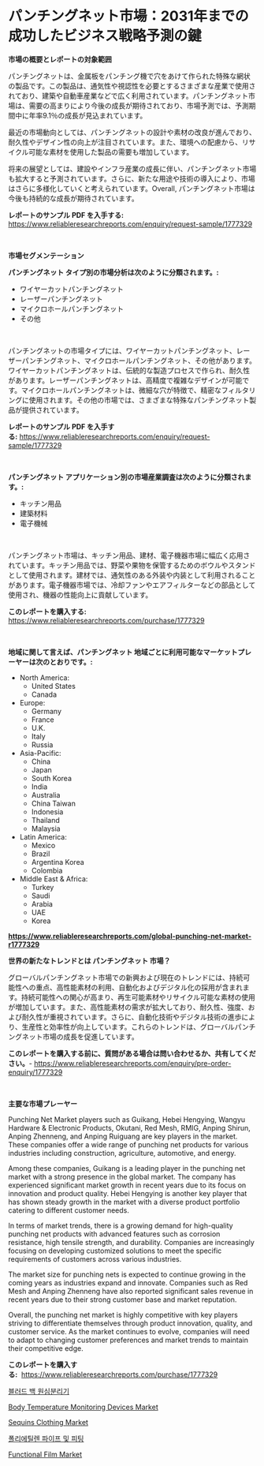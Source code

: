 <p><h1>パンチングネット市場：2031年までの成功したビジネス戦略予測の鍵</h1></p><p><strong>市場の概要とレポートの対象範囲</strong></p>
<p><p>パンチングネットは、金属板をパンチング機で穴をあけて作られた特殊な網状の製品です。この製品は、通気性や視認性を必要とするさまざまな産業で使用されており、建築や自動車産業などで広く利用されています。パンチングネット市場は、需要の高まりにより今後の成長が期待されており、市場予測では、予測期間中に年率9.1％の成長が見込まれています。</p><p>最近の市場動向としては、パンチングネットの設計や素材の改良が進んでおり、耐久性やデザイン性の向上が注目されています。また、環境への配慮から、リサイクル可能な素材を使用した製品の需要も増加しています。</p><p>将来の展望としては、建設やインフラ産業の成長に伴い、パンチングネット市場も拡大すると予測されています。さらに、新たな用途や技術の導入により、市場はさらに多様化していくと考えられています。Overall, パンチングネット市場は今後も持続的な成長が期待されています。</p></p>
<p><strong>レポートのサンプル PDF を入手する:</strong> <a href="https://www.reliableresearchreports.com/enquiry/request-sample/1777329">https://www.reliableresearchreports.com/enquiry/request-sample/1777329</a></p>
<p>&nbsp;</p>
<p><strong>市場セグメンテーション</strong></p>
<p><strong>パンチングネット タイプ別の市場分析は次のように分類されます。:</strong></p>
<p><ul><li>ワイヤーカットパンチングネット</li><li>レーザーパンチングネット</li><li>マイクロホールパンチングネット</li><li>その他</li></ul></p>
<p>&nbsp;</p>
<p><p>パンチングネットの市場タイプには、ワイヤーカットパンチングネット、レーザーパンチングネット、マイクロホールパンチングネット、その他があります。ワイヤーカットパンチングネットは、伝統的な製造プロセスで作られ、耐久性があります。レーザーパンチングネットは、高精度で複雑なデザインが可能です。マイクロホールパンチングネットは、微細な穴が特徴で、精密なフィルタリングに使用されます。その他の市場では、さまざまな特殊なパンチングネット製品が提供されています。</p></p>
<p><strong>レポートのサンプル PDF を入手する:</strong>&nbsp;<a href="https://www.reliableresearchreports.com/enquiry/request-sample/1777329">https://www.reliableresearchreports.com/enquiry/request-sample/1777329</a></p>
<p>&nbsp;</p>
<p><strong> パンチングネット アプリケーション別の市場産業調査は次のように分類されます。:</strong></p>
<p><ul><li>キッチン用品</li><li>建築材料</li><li>電子機械</li></ul></p>
<p>&nbsp;</p>
<p><p>パンチングネット市場は、キッチン用品、建材、電子機器市場に幅広く応用されています。キッチン用品では、野菜や果物を保管するためのボウルやスタンドとして使用されます。建材では、通気性のある外装や内装として利用されることがあります。電子機器市場では、冷却ファンやエアフィルターなどの部品として使用され、機器の性能向上に貢献しています。</p></p>
<p><strong>このレポートを購入する:</strong>&nbsp; <a href="https://www.reliableresearchreports.com/purchase/1777329">https://www.reliableresearchreports.com/purchase/1777329</a></p>
<p>&nbsp;</p>
<p><strong>地域に関して言えば、パンチングネット 地域ごとに利用可能なマーケットプレーヤーは次のとおりです。:</strong></p>
<p><ul>
    <li>
        North America:
        <ul>
            <li>United States</li>
            <li>Canada</li>
        </ul>
    </li>
    <li>
        Europe:
        <ul>
            <li>Germany</li>
            <li>France</li>
            <li>U.K.</li>
            <li>Italy</li>
            <li>Russia</li>
        </ul>
    </li>
    <li>
        Asia-Pacific:
        <ul>
            <li>China</li>
            <li>Japan</li>
            <li>South Korea</li>
            <li>India</li>
            <li>Australia</li>
            <li>China Taiwan</li>
            <li>Indonesia</li>
            <li>Thailand</li>
            <li>Malaysia</li>
        </ul>
    </li>
    <li>
        Latin America:
        <ul>
            <li>Mexico</li>
            <li>Brazil</li>
            <li>Argentina Korea</li>
            <li>Colombia</li>
        </ul>
    </li>
    <li>
        Middle East & Africa:
        <ul>
            <li>Turkey</li>
            <li>Saudi</li>
            <li>Arabia</li>
            <li>UAE</li>
            <li>Korea</li>
        </ul>
    </li>
    </ul></p>
<p><strong><a href="https://www.reliableresearchreports.com/global-punching-net-market-r1777329">https://www.reliableresearchreports.com/global-punching-net-market-r1777329</a></strong>&nbsp;</p>
<p><strong>世界の新たなトレンドとは パンチングネット 市場？</strong></p>
<p><p>グローバルパンチングネット市場での新興および現在のトレンドには、持続可能性への重点、高性能素材の利用、自動化およびデジタル化の採用が含まれます。持続可能性への関心が高まり、再生可能素材やリサイクル可能な素材の使用が増加しています。また、高性能素材の需求が拡大しており、耐久性、強度、および耐久性が重視されています。さらに、自動化技術やデジタル技術の進歩により、生産性と効率性が向上しています。これらのトレンドは、グローバルパンチングネット市場の成長を促進しています。</p></p>
<p><strong>このレポートを購入する前に、質問がある場合は問い合わせるか、共有してください。</strong>- <a href="https://www.reliableresearchreports.com/enquiry/pre-order-enquiry/1777329">https://www.reliableresearchreports.com/enquiry/pre-order-enquiry/1777329</a></p>
<p>&nbsp;</p>
<p><strong>主要な市場プレーヤー</strong></p>
<p><p>Punching Net Market players such as Guikang, Hebei Hengying, Wangyu Hardware & Electronic Products, Okutani, Red Mesh, RMIG, Anping Shirun, Anping Zhenneng, and Anping Ruiguang are key players in the market. These companies offer a wide range of punching net products for various industries including construction, agriculture, automotive, and energy.</p><p>Among these companies, Guikang is a leading player in the punching net market with a strong presence in the global market. The company has experienced significant market growth in recent years due to its focus on innovation and product quality. Hebei Hengying is another key player that has shown steady growth in the market with a diverse product portfolio catering to different customer needs.</p><p>In terms of market trends, there is a growing demand for high-quality punching net products with advanced features such as corrosion resistance, high tensile strength, and durability. Companies are increasingly focusing on developing customized solutions to meet the specific requirements of customers across various industries.</p><p>The market size for punching nets is expected to continue growing in the coming years as industries expand and innovate. Companies such as Red Mesh and Anping Zhenneng have also reported significant sales revenue in recent years due to their strong customer base and market reputation.</p><p>Overall, the punching net market is highly competitive with key players striving to differentiate themselves through product innovation, quality, and customer service. As the market continues to evolve, companies will need to adapt to changing customer preferences and market trends to maintain their competitive edge.</p></p>
<p><strong>このレポートを購入する:</strong>&nbsp;&nbsp;<a href="https://www.reliableresearchreports.com/purchase/1777329">https://www.reliableresearchreports.com/purchase/1777329</a></p>
<p><p><a href="https://github.com/JackieFauhey9089475/Market-Research-Report-List-1/blob/main/672957623564.md">블러드 백 원심분리기</a></p><p><a href="https://github.com/gdfhhhj/Market-Research-Report-List-4/blob/main/body-temperature-monitoring-devices-market.md">Body Temperature Monitoring Devices Market</a></p><p><a href="https://www.linkedin.com/pulse/sequins-clothing-market-centers-aspects-growth-share-opportunity-kbtce?trackingId=JYNckduIS%2Fb2p%2BMw2QSNTQ%3D%3D">Sequins Clothing Market</a></p><p><a href="https://github.com/Howaoole34545/Market-Research-Report-List-1/blob/main/489792123563.md">폴리에틸렌 파이프 및 피팅</a></p><p><a href="https://issuu.com/reportprime-2/docs/functional-film-market-size-2030.pptx">Functional Film Market</a></p></p>